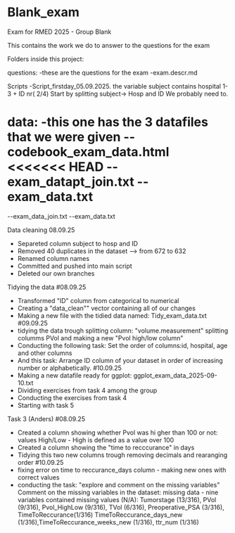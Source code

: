 # Blank_exam
Exam for RMED 2025 - Group Blank


This contains the work we do to answer to the questions for the exam

Folders inside this project:

questions:
-these are the questions for the exam
-exam.descr.md


Scripts
-Script_firstday_05.09.2025. 
the variable subject contains hospital 1-3 + ID nr( 2/4)
Start by splitting subject-> Hosp and ID
We probably need to.  


data:
-this one has the 3 datafiles that we were given
--codebook_exam_data.html
<<<<<<< HEAD
--exam_datapt_join.txt
--exam_data.txt
=======
--exam_data_join.txt
--exam_data.txt

Data cleaning 08.09.25
- Separeted column subject to hosp and ID
- Removed 40 duplicates in the dataset --> from 672 to 632
- Renamed column names 
- Committed and pushed into main script 
- Deleted our own branches


Tidying the data 
#08.09.25 
  - Transformed "ID" column from categorical to numerical 
  - Creating a "data_clean"" vector containing all of our changes 
  - Making a new file with the tidied data named: Tidy_exam_data.txt
#09.09.25
  - tidying the data trough splitting column: "volume.measurement" splitting columms PVol and making a new "Pvol high/low column"
  - Conducting the following task: Set the order of columns:id, hospital, age and other columns
  - And this task: Arrange ID column of your dataset in order of increasing number or alphabetically.
#10.09.25
  - Making a new datafile ready for ggplot: ggplot_exam_data_2025-09-10.txt
  - Dividing exercises from task 4 among the group
  - Conducting the exercises from task 4
  - Starting with task 5


Task 3 (Anders)
#08.09.25
  - Created a column showing whether Pvol was hi gher than 100 or not: values High/Low - High is defined as a value over 100 
  - Created a column showing the "time to recccurance" in days
  - Tidying this two new columns trough removing decimals and rearanging order
#10.09.25
  - fixing error on time to reccurance_days column - making new ones with correct values
  - conducting the task: "explore and comment on the missing variables"
  Comment on the missing variables in the dataset: missing data - nine variables contained missing values (N/A): Tumorstage (13/316), PVol (9/316), Pvol_HighLow (9/316), TVol (6/316), Preoperative_PSA (3/316), TimeToReccurance(1/316) TimeToReccurance_days_new (1/316),TimeToReccurance_weeks_new (1/316), ttr_num (1/316)

 

 
